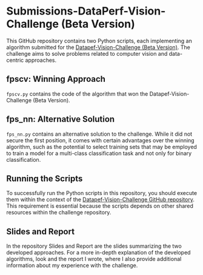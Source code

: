 # Submissions-DataPerf-Vision-Challenge (Beta Version)

This GitHub repository contains two Python scripts, each implementing an algorithm submitted for the [Datapef-Vision-Challenge (Beta Version)](https://www.dataperf.org/training-set-selection-vision). The challenge aims to solve problems related to computer vision and data-centric approaches.


## fpscv: Winning Approach

`fpscv.py` contains the code of the algorithm that won the  Datapef-Vision-Challenge (Beta Version).

## fps_nn: Alternative Solution

`fps_nn.py` contains an alternative solution to the challenge. While it did not secure the first position, it comes with certain advantages over the winning algorithm, such as the potential to select training sets that may be employed to train a model for a multi-class classification task  and not only for binary classification.

## Running the Scripts

To successfully run the Python scripts in this repository, you should execute them within the context of the [Datapef-Vision-Challenge GitHub repository](https://github.com/CoactiveAI/dataperf-vision-selection). This requirement is essential because the scripts depends on other shared resources within the challenge repository.

## Slides and Report
In the repository Slides and Report are the slides summarizing the two developed approaches. For a more in-depth explanation of the developed algorithms, look and the report I wrote, where I also provide additional information about my experience with the challenge.

